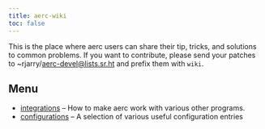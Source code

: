 ```yaml
---
title: aerc-wiki
toc: false
---
```


This is the place where aerc users can share their tip, tricks, and solutions
to common problems. If you want to contribute, please send your patches to
~rjarry/aerc-devel@lists.sr.ht and prefix them with `wiki`.

## Menu

- [integrations](integrations/index.md) – How to make aerc work with various
  other programs.
- [configurations](configurations/index.md) – A selection of various useful
  configuration entries
